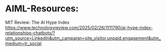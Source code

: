 # AIML-Resources:
MIT Review: The AI Hype Index
https://www.technologyreview.com/2025/02/26/1111790/ai-hype-index-relationships-chatbots/?utm_source=LinkedIn&utm_campaign=site_visitor.unpaid.engagement&utm_medium=tr_social
